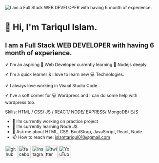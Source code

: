 ![I am a Full Stack WEB DEVELOPER with having 6 month of experience.](https://scontent.fzyl1-1.fna.fbcdn.net/v/t39.30808-6/400567669_327863159878038_7052213745481455432_n.png?_nc_cat=109&ccb=1-7&_nc_sid=5f2048&_nc_ohc=zwq5ikNt7i0AX-yip0_&_nc_ht=scontent.fzyl1-1.fna&oh=00_AfBI5Q24iNxe8z1bRjNY1BOoyS1JsjIRuVvu9YGm7HBuAA&oe=655D66C6)
# 👋 Hi, I'm Tariqul Islam.
## I am a Full Stack WEB DEVELOPER with having 6 month of experience.

✔ I'm an aspiring 🔭️ Web Developer currently learning 🌱 Nodejs deeply.

✔ I'm a quick learner & I love to learn new 💻 Technologies.

✔ I always love working in Visual Studio Code .

✔ I've a soft corner for 💻 Wordpress and I can do some help with wordpress too.

Skills:  HTML / CSS/ JS /  REACT/ NODE/ EXPRESS/ MongoDB/ EJS

- 🔭 I’m currently working on practice project 
- 🌱 I’m currently learning Node JS 
- 💬 Ask me about HTML, CSS, BootStrap, JavaScript, React, Node. 
- 📫 How to reach me: islamtariqul010@gmail.com 


[<img src='https://cdn.jsdelivr.net/npm/simple-icons@3.0.1/icons/github.svg' alt='github' height='40'>](https://github.com/abrartariqulislam)  [<img src='https://cdn.jsdelivr.net/npm/simple-icons@3.0.1/icons/facebook.svg' alt='facebook' height='40'>](https://www.facebook.com/AbrarTariqul)  [<img src='https://cdn.jsdelivr.net/npm/simple-icons@3.0.1/icons/instagram.svg' alt='instagram' height='40'>](https://www.instagram.com/abrartariqulislam/)  [<img src='https://cdn.jsdelivr.net/npm/simple-icons@3.0.1/icons/twitter.svg' alt='twitter' height='40'>](https://twitter.com/AbrarTariqul)  [<img src='https://cdn.jsdelivr.net/npm/simple-icons@3.0.1/icons/youtube.svg' alt='YouTube' height='40'>](https://www.youtube.com/channel/UCKR8q8zD-W0MYwp3O5ifQYA)   
